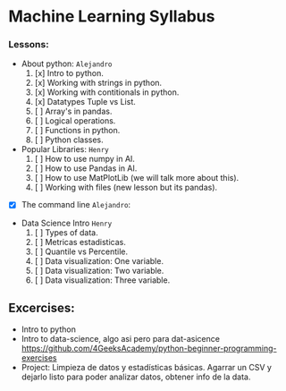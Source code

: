 # Machine Learning Syllabus

### Lessons:

- About python: `Alejandro`   
   1. [x] Intro to python.  
   2. [x] Working with strings in python.
   3. [x] Working with contitionals in python.
   4. [x] Datatypes Tuple vs List.
   5. [ ] Array's in pandas.
   6. [ ] Logical operations.  
   7. [ ] Functions in python.  
   8. [ ] Python classes.  
- Popular Libraries: `Henry`
   1. [ ] How to use numpy in AI.  
   2. [ ] How to use Pandas in AI.  
   3. [ ] How to use MatPlotLib (we will talk more about this).  
   4. [ ] Working with files (new lesson but its pandas).  
- [x] The command line `Alejandro`:
- Data Science Intro `Henry`  
   1. [ ] Types of data.  
   2. [ ] Metricas estadisticas.  
   3. [ ] Quantile vs Percentile.  
   4. [ ] Data visualization: One variable.  
   5. [ ] Data visualization: Two variable.  
   6. [ ] Data visualization: Three variable.  

## Excercises:

- Intro to python
- Intro to data-science, algo asi pero para dat-asicence https://github.com/4GeeksAcademy/python-beginner-programming-exercises
- Project: Limpieza de datos y estadísticas básicas. Agarrar un CSV y dejarlo listo para poder analizar datos, obtener info de la data.
